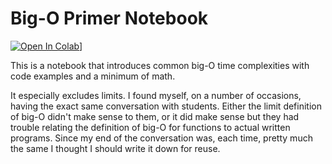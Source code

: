 # Big-O Primer Notebook

[![Open In Colab](https://colab.research.google.com/assets/colab-badge.svg)](https://colab.research.google.com/drive/1T0rQRuh2lXmipCii1CFe51Ogwruyisy5)]

This is a notebook that introduces common big-O time complexities with code examples and a minimum of math.

It especially excludes limits. I found myself, on a number of occasions, having the exact same conversation with students. Either the limit definition of big-O didn't make sense to them, or it did make sense but they had trouble relating the definition of big-O for functions to actual written programs. Since my end of the conversation was, each time, pretty much the same I thought I should write it down for reuse.
